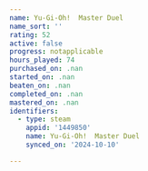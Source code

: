 ```yaml
---
name: Yu-Gi-Oh!  Master Duel
name_sort: ''
rating: 52
active: false
progress: notapplicable
hours_played: 74
purchased_on: .nan
started_on: .nan
beaten_on: .nan
completed_on: .nan
mastered_on: .nan
identifiers:
  - type: steam
    appid: '1449850'
    name: Yu-Gi-Oh!  Master Duel
    synced_on: '2024-10-10'

---
```

